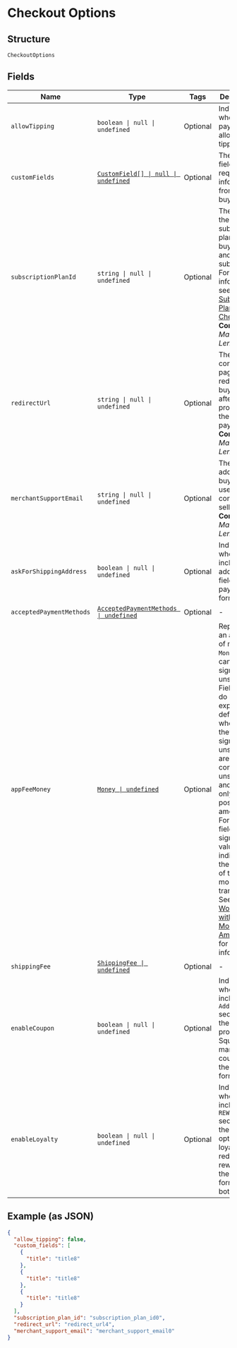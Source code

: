 
# Checkout Options

## Structure

`CheckoutOptions`

## Fields

| Name | Type | Tags | Description |
|  --- | --- | --- | --- |
| `allowTipping` | `boolean \| null \| undefined` | Optional | Indicates whether the payment allows tipping. |
| `customFields` | [`CustomField[] \| null \| undefined`](../../doc/models/custom-field.md) | Optional | The custom fields requesting information from the buyer. |
| `subscriptionPlanId` | `string \| null \| undefined` | Optional | The ID of the subscription plan for the buyer to pay and subscribe.<br>For more information, see [Subscription Plan Checkout](https://developer.squareup.com/docs/checkout-api/subscription-plan-checkout).<br>**Constraints**: *Maximum Length*: `255` |
| `redirectUrl` | `string \| null \| undefined` | Optional | The confirmation page URL to redirect the buyer to after Square processes the payment.<br>**Constraints**: *Maximum Length*: `2048` |
| `merchantSupportEmail` | `string \| null \| undefined` | Optional | The email address that buyers can use to contact the seller.<br>**Constraints**: *Maximum Length*: `256` |
| `askForShippingAddress` | `boolean \| null \| undefined` | Optional | Indicates whether to include the address fields in the payment form. |
| `acceptedPaymentMethods` | [`AcceptedPaymentMethods \| undefined`](../../doc/models/accepted-payment-methods.md) | Optional | - |
| `appFeeMoney` | [`Money \| undefined`](../../doc/models/money.md) | Optional | Represents an amount of money. `Money` fields can be signed or unsigned.<br>Fields that do not explicitly define whether they are signed or unsigned are<br>considered unsigned and can only hold positive amounts. For signed fields, the<br>sign of the value indicates the purpose of the money transfer. See<br>[Working with Monetary Amounts](https://developer.squareup.com/docs/build-basics/working-with-monetary-amounts)<br>for more information. |
| `shippingFee` | [`ShippingFee \| undefined`](../../doc/models/shipping-fee.md) | Optional | - |
| `enableCoupon` | `boolean \| null \| undefined` | Optional | Indicates whether to include the `Add coupon` section for the buyer to provide a Square marketing coupon in the payment form. |
| `enableLoyalty` | `boolean \| null \| undefined` | Optional | Indicates whether to include the `REWARDS` section for the buyer to opt in to loyalty, redeem rewards in the payment form, or both. |

## Example (as JSON)

```json
{
  "allow_tipping": false,
  "custom_fields": [
    {
      "title": "title8"
    },
    {
      "title": "title8"
    },
    {
      "title": "title8"
    }
  ],
  "subscription_plan_id": "subscription_plan_id0",
  "redirect_url": "redirect_url4",
  "merchant_support_email": "merchant_support_email0"
}
```

